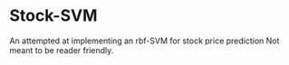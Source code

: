 # Stock-SVM
An attempted at implementing an rbf-SVM for stock price prediction
Not meant to be reader friendly. 
